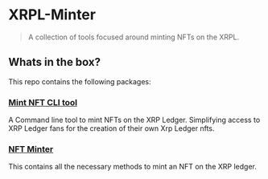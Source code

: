 # XRPL-Minter

> A collection of tools focused around minting NFTs on the XRPL.

## Whats in the box?

This repo contains the following packages:

### [Mint NFT CLI tool](./packages/cli/README.md)

A Command line tool to mint NFTs on the XRP Ledger. Simplifying access to XRP Ledger fans for the creation of their own Xrp Ledger nfts.

### [NFT Minter](./packages/minter/README.md)

This contains all the necessary methods to mint an NFT on the XRP ledger.

